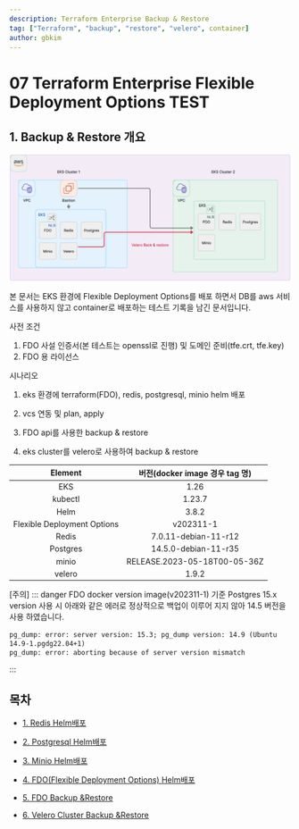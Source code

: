 ```yaml
---
description: Terraform Enterprise Backup & Restore
tag: ["Terraform", "backup", "restore", "velero", container]
author: gbkim
---
```


# 07 Terraform Enterprise Flexible Deployment Options TEST
## 1. Backup & Restore 개요

![](img/3287187593.png?width=760)


본 문서는 EKS 환경에 Flexible Deployment Options를 배포 하면서 DB를 aws
서비스를 사용하지 않고 container로 배포하는 테스트 기록을 남긴
문서입니다.

사전 조건

1.  FDO 사설 인증서(본 테스트는 openssl로 진행) 및 도메인 준비(tfe.crt,
    tfe.key)
2.  FDO 용 라이선스

시나리오

1.  eks 환경에 terraform(FDO), redis, postgresql, minio helm 배포

2.  vcs 연동 및 plan, apply

3.  FDO api를 사용한 backup & restore

4.  eks cluster를 velero로 사용하여 backup & restore

|**Element**|**버전(docker image 경우 tag 명)**|
| :-: | :-: |
|EKS|1\.26|
|kubectl|1\.23.7|
|Helm|3\.8.2|
|Flexible Deployment Options|v202311-1|
|Redis|7\.0.11-debian-11-r12|
|Postgres|14\.5.0-debian-11-r35|
|minio|RELEASE.2023-05-18T00-05-36Z|
|velero|1\.9.2|

[주의]
::: danger
FDO docker version image(v202311-1) 기준 Postgres 15.x version 사용 시 아래와 같은 에러로 정상적으로 백업이 이루어 지지 않아 14.5 버전을 사용 하였습니다.
``` {.syntaxhighlighter-pre syntaxhighlighter-params="brush: xml; gutter: false; theme: Confluence" theme="Confluence"}
pg_dump: error: server version: 15.3; pg_dump version: 14.9 (Ubuntu 14.9-1.pgdg22.04+1)
pg_dump: error: aborting because of server version mismatch
```
:::

## 목차
-   [1. Redis Helm배포](https://github.com/kr-partner/fdo-seperate/tree/main/FDO_TEST_FILE#1-redis-helm)

-   [2. Postgresql Helm배포](https://github.com/kr-partner/fdo-seperate/tree/main/FDO_TEST_FILE#2-postgresql-helm-%EB%B0%B0%ED%8F%AC)

-   [3. Minio Helm배포](https://github.com/kr-partner/fdo-seperate/tree/main/FDO_TEST_FILE#3-minio-helm-%EB%B0%B0%ED%8F%AC)

-   [4. FDO(Flexible Deployment Options) Helm배포](https://github.com/kr-partner/fdo-seperate/tree/main/FDO_TEST_FILE#4-fdoflexible-deployment-options-helm-%EB%B0%B0%ED%8F%AC)

-   [5. FDO Backup &Restore](https://github.com/kr-partner/fdo-seperate/tree/main/FDO_TEST_FILE#5-fdo-backup--restore)

-   [6. Velero Cluster Backup &Restore](https://github.com/kr-partner/fdo-seperate/tree/main/FDO_TEST_FILE#6-velero-cluster-backup--restore)

